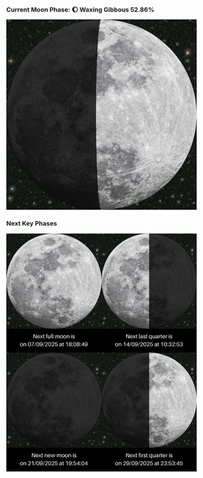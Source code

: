 ### Current Moon Phase: 🌔 Waxing Gibbous 52.86%
![Moon Phase](moonphase.png)
### Next Key Phases
![Gallery](gallery.png)